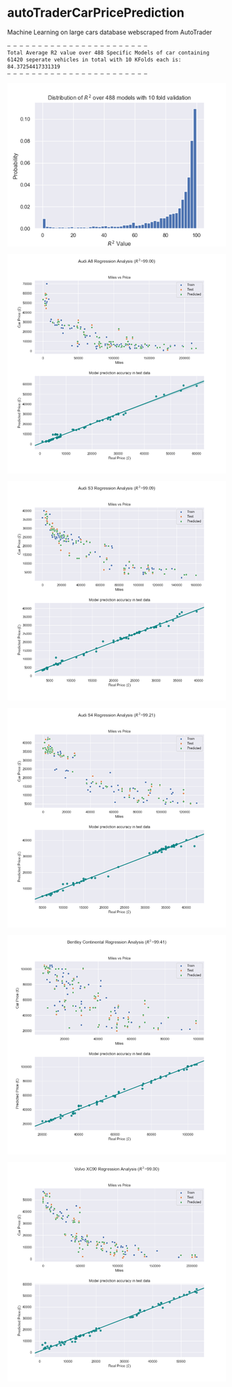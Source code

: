 # autoTraderCarPricePrediction
Machine Learning on large cars database webscraped from AutoTrader

```
— — — — — — — — — — — — — — — — — — — — — — — 
Total Average R2 value over 488 Specific Models of car containing 61420 seperate vehicles in total with 10 KFolds each is: 84.37254417331319
— — — — — — — — — — — — — — — — — — — — — — — 
```

<p align="center"><img src="r2HistPricePrediction.png" /></p>

<p align="center"><img src="plots/Audi_A8_Plot.png" /></p>

<p align="center"><img src="plots/Audi_S3_Plot.png" /></p>

<p align="center"><img src="plots/Audi_S4_Plot.png" /></p>

<p align="center"><img src="plots/Bentley_Continental_Plot.png" /></p>

<p align="center"><img src="plots/Volvo_XC90_Plot.png" /></p>



